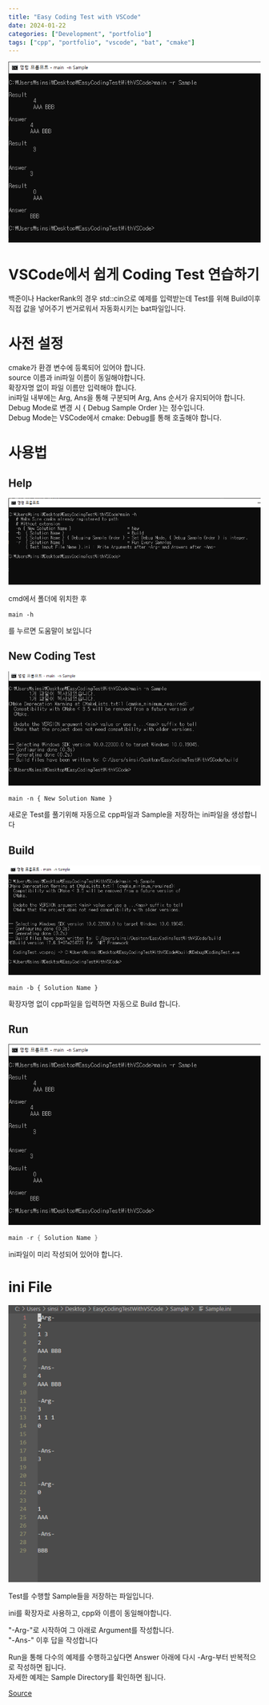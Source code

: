 ```yaml
---
title: "Easy Coding Test with VSCode"
date: 2024-01-22
categories: ["Development", "portfolio"]
tags: ["cpp", "portfolio", "vscode", "bat", "cmake"]
---
```

![](/images/300192303-da22c38d-a804-47cf-8c23-a903cae4f983.PNG)

# VSCode에서 쉽게 Coding Test 연습하기
백준이나 HackerRank의 경우 std::cin으로 예제를 입력받는데 Test를 위해 Build이후 직접 값을 넣어주기 번거로워서 자동화시키는 bat파일입니다.

# 사전 설정
cmake가 환경 변수에 등록되어 있어야 합니다.
<br>
source 이름과 ini파일 이름이 동일해야합니다.
<br>
확장자명 없이 파일 이름만 입력해야 합니다.
<br>
ini파일 내부에는 Arg, Ans을 통해 구분되며 Arg, Ans 순서가 유지되어야 합니다.
<br>
Debug Mode로 변경 시 { Debug Sample Order }는 정수입니다.
<br>
Debug Mode는 VSCode에서 cmake: Debug를 통해 호출해야 합니다.

# 사용법

## Help

![](/images/300191910-c6555b00-8d19-42c3-bfeb-5f9df246a572.PNG)

cmd에서 폴더에 위치한 후
```
main -h
```
를 누르면 도움말이 보입니다

## New Coding Test

![](/images/300192055-fb9d4fe1-689a-42d4-b178-7660e9a6ba56.PNG)

```
main -n { New Solution Name }
```
새로운 Test를 풀기위해 자동으로 cpp파일과 Sample을 저장하는 ini파일을 생성합니다

## Build

![](/images/300192169-39a97878-829f-42a5-a98d-1d6009da1093.PNG)

```
main -b { Solution Name }
```
확장자명 없이 cpp파일을 입력하면 자동으로 Build 합니다.

## Run

![](/images/300192303-da22c38d-a804-47cf-8c23-a903cae4f983.PNG)

```cpp
main -r { Solution Name }
```
ini파일이 미리 작성되어 있어야 합니다.

# ini File

![](/images/300192609-96ea59b0-1992-42b2-aeb4-8fcfaa7b9627.PNG)

Test를 수행할 Sample들을 저장하는 파일입니다.

ini를 확장자로 사용하고, cpp와 이름이 동일해야합니다.

"-Arg-"로 시작하여 그 아래로 Argument를 작성합니다.
<br>
"-Ans-" 이후 답을 작성합니다

Run을 통해 다수의 예제를 수행하고싶다면 Answer 아래에 다시 -Arg-부터 반복적으로 작성하면 됩니다.
<br>
자세한 예제는 Sample Directory를 확인하면 됩니다.

[Source](https://github.com/sinsin950313/EasyCodingTestWithVSCode)
